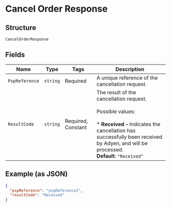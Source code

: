 
# Cancel Order Response

## Structure

`CancelOrderResponse`

## Fields

| Name | Type | Tags | Description |
|  --- | --- | --- | --- |
| `PspReference` | `string` | Required | A unique reference of the cancellation request. |
| `ResultCode` | `string` | Required, Constant | The result of the cancellation request.<br><br>Possible values:<br><br>* **Received** – Indicates the cancellation has successfully been received by Adyen, and will be processed.<br>**Default**: `"Received"` |

## Example (as JSON)

```json
{
  "pspReference": "pspReference2",
  "resultCode": "Received"
}
```

